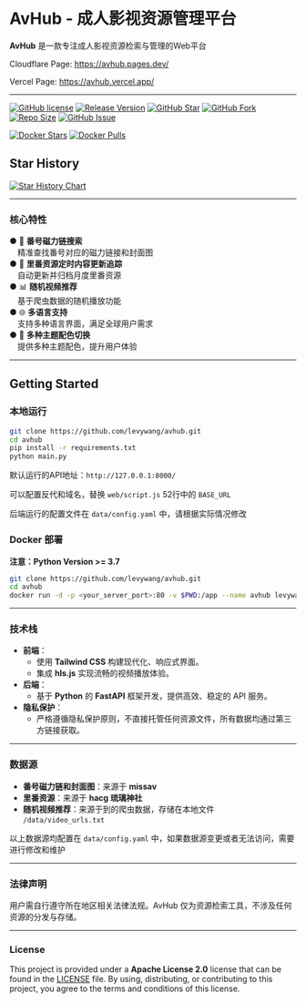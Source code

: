 # AvHub - 成人影视资源管理平台

**AvHub** 是一款专注成人影视资源检索与管理的Web平台

Cloudflare Page: https://avhub.pages.dev/  
  
Vercel Page: https://avhub.vercel.app/

****

[![GitHub license](https://img.shields.io/github/license/levywang/avhub?label=License&logo=github)](https://github.com/levywang/avhub "Click to view the repo on Github")
[![Release Version](https://img.shields.io/github/release/levywang/avhub?include_prereleases&label=Release&logo=github)](https://github.com/levywang/avhub/releases/latest "Click to view the repo on Github")
[![GitHub Star](https://img.shields.io/github/stars/levywang/avhub?label=Stars&logo=github)](https://github.com/levywang/avhub "Click to view the repo on Github")
[![GitHub Fork](https://img.shields.io/github/forks/levywang/avhub?label=Forks&logo=github)](https://github.com/levywang/avhub/forks?include=active%2Carchived%2Cinactive%2Cnetwork&page=1&period=2y&sort_by=stargazer_counts "Click to view the repo on Github")
[![Repo Size](https://img.shields.io/github/repo-size/levywang/avhub?label=Size&logo=github)](https://github.com/levywang/avhub "Click to view the repo on Github")
[![GitHub Issue](https://img.shields.io/github/issues-closed-raw/levywang/avhub?label=Closed%20Issue&logo=github)](https://github.com/levywang/avhub/issues?q=is%3Aissue+is%3Aclosed "Click to view the repo on Github")

[![Docker Stars](https://img.shields.io/docker/stars/levywang/avhub?label=Stars&logo=docker)](https://hub.docker.com/r/levywang/avhub "Click to view the image on Docker Hub")
[![Docker Pulls](https://img.shields.io/docker/pulls/levywang/avhub?label=Pulls&logo=docker)](https://hub.docker.com/r/levywang/avhub "Click to view the image on Docker Hub")
  
    
## Star History

[![Star History Chart](https://api.star-history.com/svg?repos=levywang/avhub&type=Date)](https://star-history.com/#levywang/avhub&Date)

---

### **核心特性**  
● 🔗 **番号磁力链搜索**  
  &emsp;精准查找番号对应的磁力链接和封面图  
● 📅 **里番资源定时内容更新追踪**  
  &emsp;自动更新并归档月度里番资源  
● 📊 **随机视频推荐**  
  &emsp;基于爬虫数据的随机播放功能  
● 🌐 **多语言支持**  
  &emsp;支持多种语言界面，满足全球用户需求  
● 🎨 **多种主题配色切换**  
  &emsp;提供多种主题配色，提升用户体验  

---

## Getting Started

### 本地运行
```bash
git clone https://github.com/levywang/avhub.git
cd avhub
pip install -r requirements.txt
python main.py
```
默认运行的API地址：`http://127.0.0.1:8000/`

可以配置反代和域名，替换 `web/script.js` 52行中的 `BASE_URL`

后端运行的配置文件在 `data/config.yaml` 中，请根据实际情况修改


### Docker 部署
**注意：Python Version >= 3.7**
```bash
git clone https://github.com/levywang/avhub.git
cd avhub
docker run -d -p <your_server_port>:80 -v $PWD:/app --name avhub levywang/avhub:latest
```

---

### **技术栈**  
- **前端**：  
  - 使用 **Tailwind CSS** 构建现代化、响应式界面。  
  - 集成 **hls.js** 实现流畅的视频播放体验。  
- **后端**：  
  - 基于 **Python** 的 **FastAPI** 框架开发，提供高效、稳定的 API 服务。  
- **隐私保护**：  
  - 严格遵循隐私保护原则，不直接托管任何资源文件，所有数据均通过第三方链接获取。  

---

### **数据源**
- **番号磁力链和封面图**：来源于 **missav** 
- **里番资源**：来源于 **hacg 琉璃神社**
- **随机视频推荐**：来源于到的爬虫数据，存储在本地文件 `/data/video_urls.txt`

以上数据源均配置在 `data/config.yaml` 中，如果数据源变更或者无法访问，需要进行修改和维护


---

### **法律声明**  
用户需自行遵守所在地区相关法律法规。AvHub 仅为资源检索工具，不涉及任何资源的分发与存储。  

---

### **License**
This project is provided under a **Apache License 2.0** license that can be found in the [LICENSE](LICENSE) file. By using, distributing, or contributing to this project, you agree to the terms and conditions of this license.
